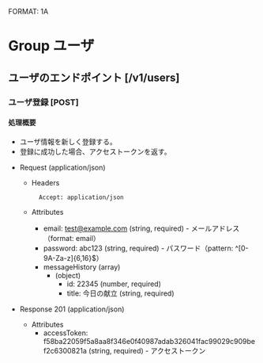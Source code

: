 FORMAT: 1A

# Group ユーザ

## ユーザのエンドポイント [/v1/users]

### ユーザ登録 [POST]

#### 処理概要

* ユーザ情報を新しく登録する。
* 登録に成功した場合、アクセストークンを返す。

+ Request (application/json)

    + Headers

            Accept: application/json

    + Attributes
        + email: test@example.com (string, required) - メールアドレス（format: email）
        + password: abc123 (string, required) - パスワード（pattern: ^[0-9A-Za-z]{6,16}$）
        + messageHistory (array)
            + (object)
                + id: 22345 (number, required)
                + title: 今日の献立 (string, required)

+ Response 201 (application/json)

    + Attributes
        + accessToken: f58ba22059f5a8aa8f346e0f40987adab326041fac99029c909bef2c6300821a (string, required) - アクセストークン

